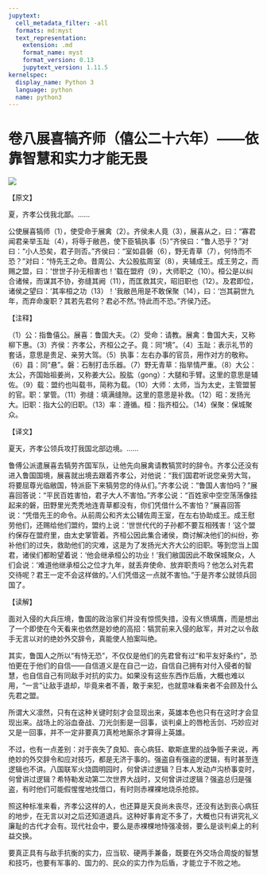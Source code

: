 ```yaml
---
jupytext:
  cell_metadata_filter: -all
  formats: md:myst
  text_representation:
    extension: .md
    format_name: myst
    format_version: 0.13
    jupytext_version: 1.11.5
kernelspec:
  display_name: Python 3
  language: python
  name: python3
---
```

# 卷八展喜犒齐师（僖公二十六年）——依靠智慧和实力才能无畏

![](image/cover.jpg)

【原文】

夏，齐孝公伐我北鄙。……

公使展喜犒师（1），使受命于展禽（2）。齐侯未人竟（3），展喜从之，曰：“寡君闻君亲举玉趾（4），将辱于敝邑，使下臣犒执事（5）”齐侯曰：“鲁人恐乎？”对曰：“小人恐矣，君子则否。”齐侯曰：“室如县磐（6），野无青草（7），何恃而不恐？”对曰：“恃先王之命。昔周公、大公股肱周室（8），夹辅成王。成王劳之，而赐之盟，曰：‘世世子孙无相害也！’载在盟府（9），大师职之（10）。桓公是以纠合诸候，而谋其不协，弥缝其阙（11），而匡救其灾，昭旧职也（12）。及君即位，诸侯之望曰：‘其率桓之功（13）！’我敝邑用是不敢保聚（14），曰：‘岂其嗣世九年，而弃命废职？其若先君何？君必不然。’恃此而不恐。”齐侯乃还。

【注释】

（1）公：指鲁僖公。展喜：鲁国大夫。（2）受命：请教。展禽：鲁国大夫，又称柳下惠。（3）齐侯：齐孝公，齐桓公之子。竟：同“境”。（4）玉趾：表示礼节的套话，意思是贵足、亲劳大驾。（5）执事：左右办事的官员，用作对方的敬称。（6）县：同“悬”。磐：石制打击乐器。（7）野无青草：指旱情严重。（8）大公：太公，齐国始祖姜尚，又称姜大公。股肱（gong）：大腿和手臂。这里的意思是辅佐。（9）载：盟约也叫载书，简称为载。（10）大师：太师，当为太史，主管盟誓的官。职：掌管。（11）弥缝：填满缝隙。这里的意思是补救。（12）昭：发扬光大。旧职：指大公的旧职。（13）率：遵循。桓：指齐桓公。（14）保聚：保城聚众。

【译文】

夏天，齐孝公领兵攻打我国北部边境。……

鲁傅公派遣展喜去犒劳齐国军队，让他先向展禽请教犒赏时的辞令。齐孝公还没有进入鲁国国境，展喜就出境去跟着齐孝公，对他说：“我们国君听说您亲劳大驾，将要屈尊光临敝国，特派臣下来犒劳您的侍从们。”齐孝公说：“鲁国人害怕吗？”展喜回答说：“平民百姓害怕，君子大人不害怕。”齐孝公说：“百姓家中空空荡荡像挂起来的磐，田野里光秃秃地连青草都没有，你们凭借什么不害怕？”展喜回答说：“凭借先王的命令。从前周公和齐太公辅佐周王室，在左右协助成王。成王慰劳他们，还赐给他们盟约，盟约上说：‘世世代代的子孙都不要互相残害！’这个盟约保存在盟府里，由太史掌管着。齐桓公因此集合诸侯，商讨解决他们的纠纷，弥补他们的过失，救助他们的灾难，这是为了发扬光大齐大公的旧职。等到您当上国君，诸侯们都盼望着说：‘他会继承桓公的功业！’我们敝国因此不敢保城聚众，人们会说：‘难道他继承桓公之位才九年，就丢弃使命、放弃职责吗？他怎么对先君交待呢？君王一定不会这样做的。’人们凭借这一点就不害怕。”于是齐孝公就领兵回国了。

【读解】

面对入侵的大兵压境，鲁国的政治家们并没有惊慌失措，没有义愤填膺，而是想出了一个即使在今天看来也依然是妙绝的高招：犒赏前来入侵的敌军，并对之以令敌手无言以对的绝妙外交辞令，真能使人拍案叫绝。

其实，鲁国人之所以“有恃无恐”，不仅仅是他们的先君曾有过“和平友好条约”，恐怕更在于他们的自信——自信道义是在自己一边，自信自己拥有对付入侵者的智慧，也自信自己有同敌手对抗的实力。如果没有这些东西作后盾，大概也难以用，“一言”让敌手退却，毕竟来者不善，敢于来犯，也就意味看来者不会顾及什么先君之盟。

所谓大义凛然，只有在这种关键时刻才会显现出来，英雄本色也只有在这时才会显现出来。战场上的浴血奋战、刀光剑影是一回事，谈判桌上的唇枪舌剑、巧妙应对又是一回事，并不一定非要真刀真枪地厮杀才算得上英雄。

不过，也有一点差别：对于丧失了良知、丧心病狂、歇斯底里的战争贩子来说，再绝妙的外交辞令和应对技巧，都是无济于事的。强盗自有强盗的逻辑，有时甚至连逻辑也不讲。八国联军火烧圆明园时，何曾讲过逻辑？日本人发动卢沟桥事变时，何曾讲过逻辑？希特勒发动第二次世界大战时，又何曾讲过逻辑？强盗总归是强盗，有时他们可能假惺惺地找借口，有时则赤裸裸地烧杀抢掠。

照这种标准来看，齐孝公这样的人，也还算是天良尚未丧尽，还没有达到丧心病狂的地步，在无言以对之后还知道退兵。这种好事肯定不多了，大概也只有讲究礼义廉耻的古代才会有。现代社会中，要么是赤裸棵地恃强凌弱，要么是谈判桌上的利益交换。

要真正具有与敌手抗衡的实力，应当软、硬两手兼备，既要在外交场合周旋的智慧和技巧，也要有军事的、国力的、民众的实力作为后盾，才能立于不败之地。



